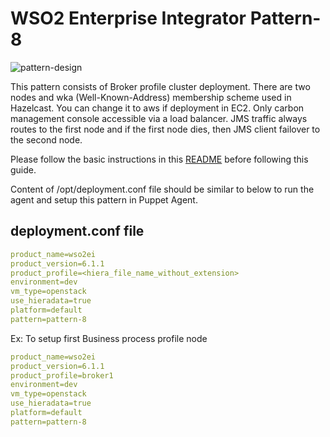 # WSO2 Enterprise Integrator Pattern-8

![pattern-design](../../../../../patterns/design/wso2ei-6.1.1-pattern-8.png)

This pattern consists of Broker profile cluster deployment. There are two nodes and wka (Well-Known-Address) membership scheme used in Hazelcast. You can change it to aws if deployment in EC2. Only carbon management console accessible via a load balancer. JMS traffic always routes to the first node and if the first node dies, then JMS client failover to the second node.

Please follow the basic instructions in this [README](../../../../../README.md) before following this guide.

Content of /opt/deployment.conf file should be similar to below to run the agent and setup this pattern in Puppet Agent.

## deployment.conf file

```yaml
product_name=wso2ei
product_version=6.1.1
product_profile=<hiera_file_name_without_extension>
environment=dev
vm_type=openstack
use_hieradata=true
platform=default
pattern=pattern-8

```

Ex: To setup first Business process profile node

```yaml
product_name=wso2ei
product_version=6.1.1
product_profile=broker1
environment=dev
vm_type=openstack
use_hieradata=true
platform=default
pattern=pattern-8

```
